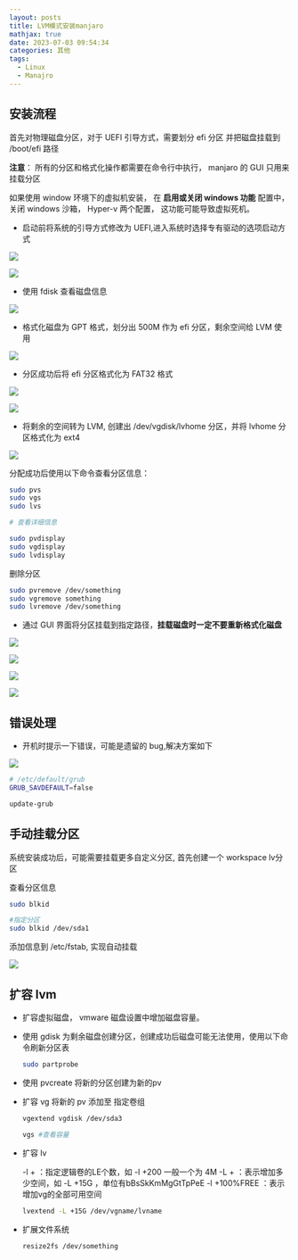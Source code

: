 ```yaml
---
layout: posts
title: LVM模式安装manjaro
mathjax: true
date: 2023-07-03 09:54:34
categories: 其他
tags:
  - Linux
  - Manajro
---
```


## 安装流程

首先对物理磁盘分区，对于 UEFI 引导方式，需要划分 efi 分区 并把磁盘挂载到 /boot/efi 路径

**注意**： 所有的分区和格式化操作都需要在命令行中执行， manjaro 的 GUI 只用来挂载分区

如果使用 window 环境下的虚拟机安装， 在 **启用或关闭 windows 功能** 配置中，关闭 windows 沙箱， Hyper-v 两个配置， 这功能可能导致虚拟死机。

- 启动前将系统的引导方式修改为 UEFI,进入系统时选择专有驱动的选项启动方式

![](0001.png)

![](0002.png)

- 使用 fdisk 查看磁盘信息

![](0003.png)

- 格式化磁盘为 GPT 格式，划分出 500M 作为 efi 分区，剩余空间给 LVM 使用

![](0004.png)

- 分区成功后将 efi 分区格式化为 FAT32 格式

![](0005.png)

![](0006.png)

- 将剩余的空间转为 LVM, 创建出 /dev/vgdisk/lvhome 分区，并将 lvhome 分区格式化为 ext4

![](0007.png)

分配成功后使用以下命令查看分区信息：

```bash
sudo pvs
sudo vgs
sudo lvs

# 查看详细信息

sudo pvdisplay
sudo vgdisplay
sudo lvdisplay
```

删除分区

```bash
sudo pvremove /dev/something
sudo vgremove something
sudo lvremove /dev/something
```

- 通过 GUI 界面将分区挂载到指定路径，**挂载磁盘时一定不要重新格式化磁盘**

![](0008.png)

![](0009.png)

![](0010.png)

![](0011.png)

## 错误处理

- 开机时提示一下错误，可能是遗留的 bug,解决方案如下

![](0012.png)

```bash
# /etc/default/grub
GRUB_SAVDEFAULT=false

update-grub
```


## 手动挂载分区

系统安装成功后，可能需要挂载更多自定义分区, 首先创建一个 workspace lv分区

查看分区信息

```bash
sudo blkid

#指定分区
sudo blkid /dev/sda1
```

添加信息到 /etc/fstab, 实现自动挂载

![](0013.png)


## 扩容 lvm 

- 扩容虚拟磁盘， vmware 磁盘设置中增加磁盘容量。
  
- 使用 gdisk 为剩余磁盘创建分区，创建成功后磁盘可能无法使用，使用以下命令刷新分区表
  
  ```bash
  sudo partprobe
  ```
- 使用 pvcreate 将新的分区创建为新的pv

- 扩容 vg 将新的 pv 添加至 指定卷组
  
  ```bash
  vgextend vgdisk /dev/sda3

  vgs #查看容量
  ```

- 扩容 lv
  
  -l +  ：指定逻辑卷的LE个数，如 -l +200  一般一个为 4M
  -L + ：表示增加多少空间，如 -L +15G ，单位有bBsSkKmMgGtTpPeE
  -l +100%FREE	：表示增加vg的全部可用空间

  
  ```bash
  lvextend -L +15G /dev/vgname/lvname
  ```

- 扩展文件系统
  
  ```bash
  resize2fs /dev/something
  ```